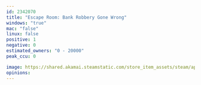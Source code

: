 ```yaml
---
id: 2342070
title: "Escape Room: Bank Robbery Gone Wrong"
windows: "true"
mac: "false"
linux: false
positive: 1
negative: 0
estimated_owners: "0 - 20000"
peak_ccu: 0

image: https://shared.akamai.steamstatic.com/store_item_assets/steam/apps/2342070/header.jpg?t=1721206270
opinions:
---
```


